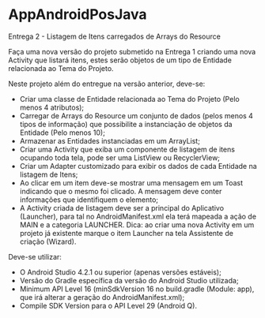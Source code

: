 # AppAndroidPosJava

Entrega 2 - Listagem de Itens carregados de Arrays do Resource

Faça uma nova versão do projeto submetido na Entrega 1 criando uma nova Activity que listará itens, estes serão objetos de um tipo de Entidade relacionada ao Tema do Projeto. 

Neste projeto além do entregue na versão anterior, deve-se:

  - Criar uma classe de Entidade relacionada ao Tema do Projeto (Pelo menos 4 atributos);
  - Carregar de Arrays do Resource um conjunto de dados (pelos menos 4 tipos de informação) que possibilite a instanciação de objetos da Entidade (Pelo menos 10);
  - Armazenar as Entidades instanciadas em um ArrayList;
  - Criar uma Activity que exiba um componente de listagem de itens ocupando toda tela, pode ser uma ListView ou RecyclerView;
  - Criar um Adapter customizado para exibir os dados de cada Entidade na listagem de Itens;
  - Ao clicar em um item deve-se mostrar uma mensagem em um Toast indicando que o mesmo foi clicado. A mensagem deve conter informações que identifiquem o elemento;
  - A Activity criada de listagem deve ser a principal do Aplicativo (Launcher), para tal no AndroidManifest.xml ela terá mapeada a ação de MAIN e a categoria LAUNCHER. Dica: ao criar uma nova Activity em um projeto já existente marque o item Launcher na tela Assistente de criação (Wizard).

Deve-se utilizar:

  - O Android Studio 4.2.1 ou superior (apenas versões estáveis);
  - Versão do Gradle específica da versão do Android Studio utilizada;
  - Minimum API Level 16 (minSdkVersion 16 no build.gradle (Module: app), que irá alterar a geração do AndroidManifest.xml);
  - Compile SDK Version para o API Level 29 (Android Q).
